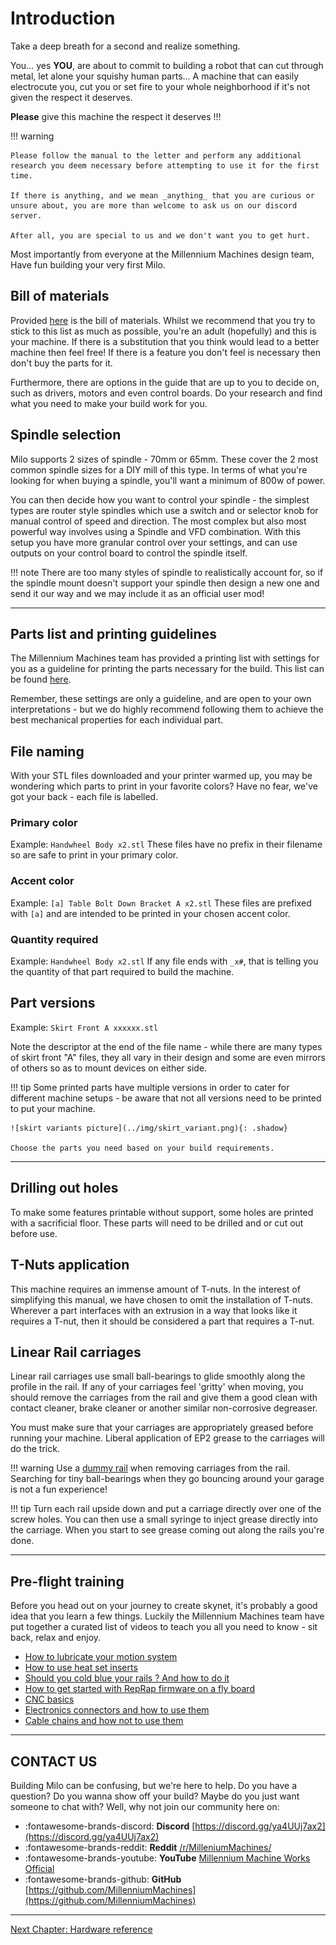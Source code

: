 # Introduction

Take a deep breath for a second and realize something.

You… yes **YOU**, are about to commit to building a robot that can cut through metal, let alone your squishy human parts…
A machine that can easily electrocute you, cut you or set fire to your whole neighborhood if it's not given the respect it deserves.

**Please** give this machine the respect it deserves !!!

!!! warning

    Please follow the manual to the letter and perform any additional research you deem necessary before attempting to use it for the first time.

    If there is anything, and we mean _anything_ that you are curious or unsure about, you are more than welcome to ask us on our discord server.

    After all, you are special to us and we don't want you to get hurt.

Most importantly from everyone at the Millennium Machines design team,
Have fun building your very first Milo.

## Bill of materials

Provided [here](../../bom/sourcing_guide.md) is the bill of materials. Whilst we recommend that you try to stick to this list as much as possible, you're an adult (hopefully) and this is your machine. If there is a substitution that you think would lead to a better machine then feel free! If there is a feature you don't feel is necessary then don't buy the parts for it.

Furthermore, there are options in the guide that are up to you to decide on, such as drivers, motors and even control boards. Do your research and find what you need to make your build work for you.

## Spindle selection

Milo supports 2 sizes of spindle - 70mm or 65mm. These cover the 2 most common spindle sizes for a DIY mill of this type. In terms of what you're looking for when buying a spindle, you'll want a minimum of 800w of power.

You can then decide how you want to control your spindle - the simplest types are router style spindles which use a switch and or selector knob for manual control of speed and direction. The most complex but also most powerful way involves using a Spindle and VFD combination. With this setup you have more granular control over your settings, and can use outputs on your control board to control the spindle itself.


!!! note
    There are too many styles of spindle to realistically account for, so if the spindle mount doesn't support your spindle then design a new one and send it our way and we may include it as an official user mod!

---

## Parts list and printing guidelines

The Millennium Machines team has provided a printing list with settings for you as a guideline for printing the parts necessary for the build. This list can be found [here](../../printing/print_guide.md).

Remember, these settings are only a guideline, and are open to your own interpretations - but we do highly recommend following them to achieve the best mechanical properties for each individual part.

## File naming

With your STL files downloaded and your printer warmed up, you may be wondering which parts to print in your favorite colors? Have no fear, we've got your back - each file is labelled.

### Primary color

Example: `Handwheel Body x2.stl`
These files have no prefix in their filename so are safe to print in your primary color.

### Accent color

Example: `[a] Table Bolt Down Bracket A x2.stl`
These files are prefixed with `[a]` and are intended to be printed in your chosen accent color.

### Quantity required

Example: `Handwheel Body x2.stl`
If any file ends with `_x#`, that is telling you the quantity of that part required to build the machine.

## Part versions

Example: `Skirt Front A xxxxxx.stl`

Note the descriptor at the end of the file name - while there are many types of skirt front "A" files, they all vary in their design and some are even mirrors of others so as to mount devices on either side.

!!! tip
    Some printed parts have multiple versions in order to cater for different machine setups - be aware that not all versions need to be printed to put your machine.

    ![skirt variants picture](../img/skirt_variant.png){: .shadow}

    Choose the parts you need based on your build requirements.



---

## Drilling out holes

To make some features printable without support, some holes are printed with a sacrificial floor. These parts will need to be drilled and or cut out before use.

## T-Nuts application

This machine requires an immense amount of T-nuts. In the interest of simplifying this manual, we have chosen to omit the installation of T-nuts. Wherever a part interfaces with an extrusion in a way that looks like it requires a T-nut, then it should be considered a part that requires a T-nut.

## Linear Rail carriages

Linear rail carriages use small ball-bearings to glide smoothly along the profile in the rail. If any of your carriages feel 'gritty' when moving, you should remove the carriages from the rail and give them a good clean with contact cleaner, brake cleaner or another similar non-corrosive degreaser.


You must make sure that your carriages are appropriately greased before running your machine. Liberal application of EP2 grease to the carriages will do the trick.

!!! warning
    Use a [dummy rail](https://github.com/MilleniumMills/Millenium-Milo-v1.5/tree/main//STL%20Files/Tools/Dummy%20Rail.stl) when removing carriages from the rail. Searching for tiny ball-bearings when they go bouncing around your garage is not a fun experience!

!!! tip
    Turn each rail upside down and put a carriage directly over one of the screw holes. You can then use a small syringe to inject grease directly into the carriage. When you start to see grease coming out along the rails you're done.

---

## Pre-flight training

Before you head out on your journey to create skynet, it's probably a good idea that you learn a few things. Luckily the Millennium Machines team have put together a curated list of videos to teach you all you need to know - sit back, relax and enjoy.

- [How to lubricate your motion system](https://www.youtube.com/watch?v=UYvhYjkBFTY&list=PL7zrGeKp_8CTDOmpwZr5JnCSJqEghFh9j&index=39&t=816s)
- [How to use heat set inserts](https://www.youtube.com/watch?v=cyof7fYFcuQ&list=PL7zrGeKp_8CTDOmpwZr5JnCSJqEghFh9j&index=32)
- [Should you cold blue your rails ? And how to do it](https://www.youtube.com/watch?v=p6Id4Kl8RB0&list=PL7zrGeKp_8CTDOmpwZr5JnCSJqEghFh9j&index=10&t=210s)
- [How to get started with RepRap firmware on a fly board](https://www.youtube.com/watch?v=TAT532vIVzU)
- [CNC basics](https://www.youtube.com/watch?v=YBGqknN3gGs&t=466s)
- [Electronics connectors and how to use them](https://www.youtube.com/watch?v=y6G_MhQFv3k)
- [Cable chains and how not to use them](https://www.youtube.com/watch?v=_HiuY015rOY)

---

## CONTACT US

Building Milo can be confusing, but we're here to help.
Do you have a question?
Do you wanna show off your build?
Maybe do you just want someone to chat with?
Well, why not join our community here on:

- :fontawesome-brands-discord: **Discord** [https://discord.gg/ya4UUj7ax2](https://discord.gg/ya4UUj7ax2)
- :fontawesome-brands-reddit: **Reddit** [/r/MilleniumMachines/](https://www.reddit.com/r/MilleniumMachines/)
- :fontawesome-brands-youtube: **YouTube** [Millennium Machine Works Official](https://www.youtube.com/channel/UCfdxXilZd76Dp8RfLxUJ_Gw)
- :fontawesome-brands-github: **GitHub** [https://github.com/MillenniumMachines](https://github.com/MillenniumMachines)

---

[Next Chapter: Hardware reference](./hardware_reference.md)
